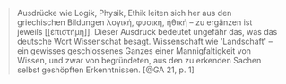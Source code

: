 > Ausdrücke wie Logik, Physik, Ethik leiten sich her aus den griechischen Bildungen λογική, φυσική, ἠθική – zu ergänzen ist jeweils [[ἐπιστήμη]]. Dieser Ausdruck bedeutet ungefähr das, was das deutsche Wort Wissenschat besagt. Wissenschaft wie 'Landschaft' – ein gewisses geschlossenes Ganzes einer Mannigfaltigkeit von Wissen, und zwar von begründeten, aus den zu erkenden Sachen selbst geshöpften Erkenntnissen. [@GA 21, p. 1]
